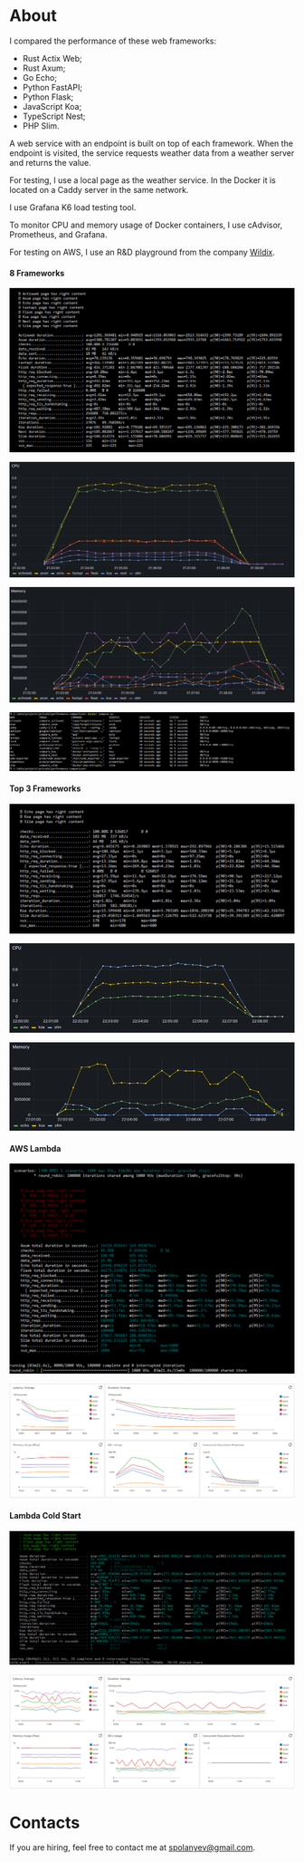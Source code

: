 # About

I compared the performance of these web frameworks:
* Rust Actix Web;
* Rust Axum;
* Go Echo;
* Python FastAPI;
* Python Flask;
* JavaScript Koa;
* TypeScript Nest;
* PHP Slim.

A web service with an endpoint is built on top of each framework. When the endpoint is visited, the service requests weather data from a weather server and returns the value.

For testing, I use a local page as the weather service. In the Docker it is located on a Caddy server in the same network.

I use Grafana K6 load testing tool.

To monitor CPU and memory usage of Docker containers, I use cAdvisor, Prometheus, and Grafana.

For testing on AWS, I use an R&D playground from the company [Wildix](https://www.wildix.com/).

#### 8 Frameworks

![Response Time](https://github.com/spolanyev/performance-comparison/blob/main/k6-summary.png?raw=true)

![CPU Consumption](https://github.com/spolanyev/performance-comparison/blob/main/grafana-docker-cpu.png?raw=true)

![Memory Consumption](https://github.com/spolanyev/performance-comparison/blob/main/grafana-docker-memory.png?raw=true)

![Containers](https://github.com/spolanyev/performance-comparison/blob/main/containers.png?raw=true)

#### Top 3 Frameworks

![Top 3 Response Time](https://github.com/spolanyev/performance-comparison/blob/main/k6-summary-top-3.png?raw=true)

![Top 3 CPU Consumption](https://github.com/spolanyev/performance-comparison/blob/main/grafana-docker-cpu-top-3.png?raw=true)

![Top 3 Memoru Consumption](https://github.com/spolanyev/performance-comparison/blob/main/grafana-docker-memory-top-3.png?raw=true)

#### AWS Lambda

![Lambda 128 K6 Total Duration](https://github.com/spolanyev/performance-comparison/blob/main/k6-lambda-128mb-total-duration.png?raw=true)

![Lambda 128 CloudWatch Metrics](https://github.com/spolanyev/performance-comparison/blob/main/cloudwatch-lambda-128mb-total-duration.png?raw=true)

#### Lambda Cold Start

![Lambda 128 K6 Cold Start](https://github.com/spolanyev/performance-comparison/blob/main/k6-lambda-128mb-cold-start.png?raw=true)

![Lambda 128 CloudWatch Cold Start](https://github.com/spolanyev/performance-comparison/blob/main/cloudwatch-lambda-128mb-cold-start.png?raw=true)


# Contacts

If you are hiring, feel free to contact me at [spolanyev@gmail.com](mailto:spolanyev@gmail.com?subject=Vacancy).
